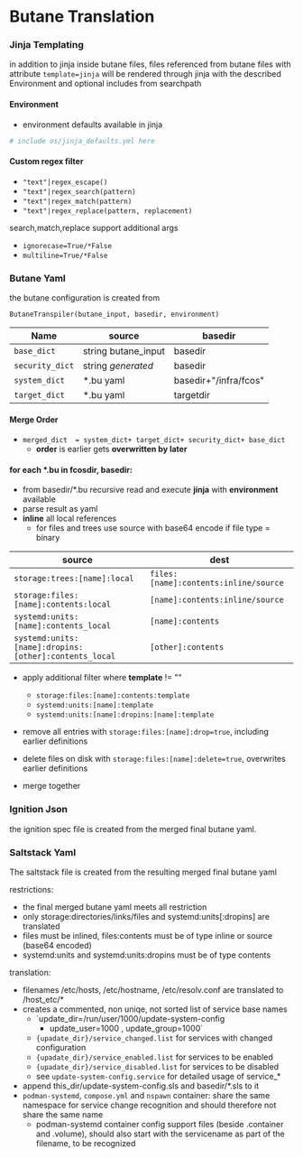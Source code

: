 # Butane Translation

### Jinja Templating

in addition to jinja inside butane files,
files referenced from butane files with attribute `template=jinja`
will be rendered through jinja with the described Environment and optional includes from searchpath

#### Environment

- environment defaults available in jinja

```yaml
# include os/jinja_defaults.yml here
```

#### Custom regex filter

- `"text"|regex_escape()`
- `"text"|regex_search(pattern)`
- `"text"|regex_match(pattern)`
- `"text"|regex_replace(pattern, replacement)`

search,match,replace support additional args
- `ignorecase=True/*False`
- `multiline=True/*False`

### Butane Yaml

the butane configuration is created from

`ButaneTranspiler(butane_input, basedir, environment)`

| Name | source |  basedir
|----|----|----|
| `base_dict`    | string butane_input |  basedir
| `security_dict`| string *generated*  | basedir
| `system_dict`  | *.bu yaml | basedir+"/infra/fcos"
| `target_dict`  | *.bu yaml | targetdir

#### Merge Order
- `merged_dict  = system_dict+ target_dict+ security_dict+ base_dict`
    - **order** is earlier gets **overwritten by later**

#### for each *.bu in fcosdir, basedir:

- from basedir/*.bu recursive read and execute **jinja** with **environment** available
- parse result as yaml
- **inline** all local references
    - for files and trees use source with base64 encode if file type = binary

| source | dest |
|----|----|
| `storage:trees:[name]:local` | `files:[name]:contents:inline/source` |
| `storage:files:[name]:contents:local` | `[name]:contents:inline/source` |
| `systemd:units:[name]:contents_local` | `[name]:contents` |
| `systemd:units:[name]:dropins:[other]:contents_local` | `[other]:contents` |


- apply additional filter where **template** != ""
    - `storage:files:[name]:contents:template`
    - `systemd:units:[name]:template`
    - `systemd:units:[name]:dropins:[name]:template`

- remove all entries with `storage:files:[name]:drop=true`, including earlier definitions

- delete files on disk with `storage:files:[name]:delete=true`, overwrites earlier definitions

- merge together

### Ignition Json

the ignition spec file is created from the merged final butane yaml.

### Saltstack Yaml

The saltstack file is created from the resulting merged final butane yaml

restrictions:

- the final merged butane yaml meets all restriction
- only storage:directories/links/files and systemd:units[:dropins] are translated
- files must be inlined, files:contents must be of type inline or source (base64 encoded)
- systemd:units and systemd:units:dropins must be of type contents

translation:

- filenames /etc/hosts, /etc/hostname, /etc/resolv.conf are translated to /host_etc/*
- creates a commented, non uniqe, not sorted list of service base names
    - `update_dir=/run/user/1000/update-system-config
        - update_user=1000 , update_group=1000`
    - `{upadate_dir}/service_changed.list` for services with changed configuration
    - `{upadate_dir}/service_enabled.list` for services to be enabled
    - `{upadate_dir}/service_disabled.list` for services to be disabled
    - see `update-system-config.service` for detailed usage of service_*
- append this_dir/update-system-config.sls and basedir/*.sls to it
- `podman-systemd`, `compose.yml` and `nspawn` container:
    share the same namespace for service change recognition
    and should therefore not share the same name
    - podman-systemd container config support files (beside .container and .volume),
    should also start with the servicename as part of the filename, to be recognized
